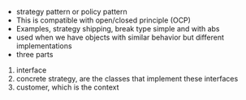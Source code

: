 - strategy pattern or policy pattern
- This is compatible with open/closed principle (OCP)
- Examples, strategy shipping, break type simple and with abs
- used when we have objects with similar behavior but different implementations
- three parts
1) interface
2) concrete strategy, are the classes that implement these interfaces
3) customer, which is the context